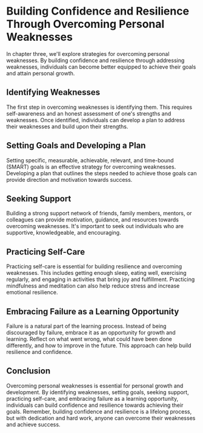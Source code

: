 Building Confidence and Resilience Through Overcoming Personal Weaknesses
==================================================================================================================================

In chapter three, we'll explore strategies for overcoming personal weaknesses. By building confidence and resilience through addressing weaknesses, individuals can become better equipped to achieve their goals and attain personal growth.

Identifying Weaknesses
----------------------

The first step in overcoming weaknesses is identifying them. This requires self-awareness and an honest assessment of one's strengths and weaknesses. Once identified, individuals can develop a plan to address their weaknesses and build upon their strengths.

Setting Goals and Developing a Plan
-----------------------------------

Setting specific, measurable, achievable, relevant, and time-bound (SMART) goals is an effective strategy for overcoming weaknesses. Developing a plan that outlines the steps needed to achieve those goals can provide direction and motivation towards success.

Seeking Support
---------------

Building a strong support network of friends, family members, mentors, or colleagues can provide motivation, guidance, and resources towards overcoming weaknesses. It's important to seek out individuals who are supportive, knowledgeable, and encouraging.

Practicing Self-Care
--------------------

Practicing self-care is essential for building resilience and overcoming weaknesses. This includes getting enough sleep, eating well, exercising regularly, and engaging in activities that bring joy and fulfillment. Practicing mindfulness and meditation can also help reduce stress and increase emotional resilience.

Embracing Failure as a Learning Opportunity
-------------------------------------------

Failure is a natural part of the learning process. Instead of being discouraged by failure, embrace it as an opportunity for growth and learning. Reflect on what went wrong, what could have been done differently, and how to improve in the future. This approach can help build resilience and confidence.

Conclusion
----------

Overcoming personal weaknesses is essential for personal growth and development. By identifying weaknesses, setting goals, seeking support, practicing self-care, and embracing failure as a learning opportunity, individuals can build confidence and resilience towards achieving their goals. Remember, building confidence and resilience is a lifelong process, but with dedication and hard work, anyone can overcome their weaknesses and achieve success.
